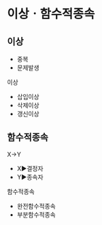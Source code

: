 # 이상ㆍ함수적종속
## 이상
- 중복
- 문제발생

이상
- 삽입이상
- 삭제이상
- 갱신이상

## 함수적종속
X→Y
- X▶️결정자
- Y▶️종속자

함수적종속
- 완전함수적종속
- 부분함수적종속